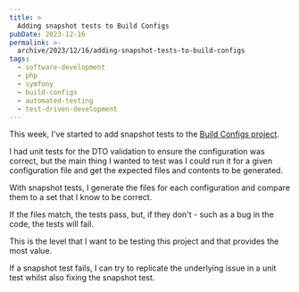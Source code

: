 ```yaml
---
title: >
  Adding snapshot tests to Build Configs
pubDate: 2023-12-16
permalink: >-
  archive/2023/12/16/adding-snapshot-tests-to-build-configs
tags:
  - software-development
  - php
  - symfony
  - build-configs
  - automated-testing
  - test-driven-development
---
```


This week, I've started to add snapshot tests to the [Build Configs project][build configs].

I had unit tests for the DTO validation to ensure the configuration was correct, but the main thing I wanted to test was I could run it for a given configuration file and get the expected files and contents to be generated.

With snapshot tests, I generate the files for each configuration and compare them to a set that I know to be correct.

If the files match, the tests pass, but, if they don't - such as a bug in the code, the tests will fail.

This is the level that I want to be testing this project and that provides the most value.

If a snapshot test fails, I can try to replicate the underlying issue in a unit test whilst also fixing the snapshot test.

[build configs]: https://www.oliverdavies.dev/build-configs
